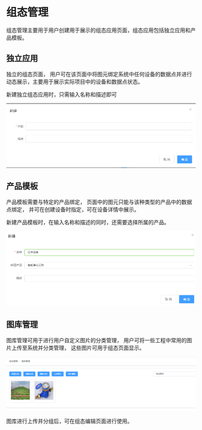 # 组态管理

组态管理主要用于用户创建用于展示的组态应用页面，组态应用包括独立应用和产品模板。 

## 独立应用

独立的组态页面， 用户可在该页面中将图元绑定系统中任何设备的数据点并进行动态展示，主要用于展示实际项目中的设备和数据点状态。 

新建独立组态应用时，只需输入名称和描述即可

![1542706289687](.\img\1542706289687.png)

## 产品模板

产品模板需要与特定的产品绑定， 页面中的图元只能与该种类型的产品中的数据点绑定， 并可在创建设备时指定，可在设备详情中展示。 

新建产品模板时，在输入名称和描述的同时，还需要选择所属的产品。 

![1542706358232](.\img\1542706358232.png)

## 图库管理

图库管理可用于进行用户自定义图片的分类管理， 用户可将一些工程中常用的图片上传至系统并分类管理， 这些图片可用于组态页面显示。

![1542706541137](.\img\1542706541137.png)

图库进行上传并分组后，可在组态编辑页面进行使用。